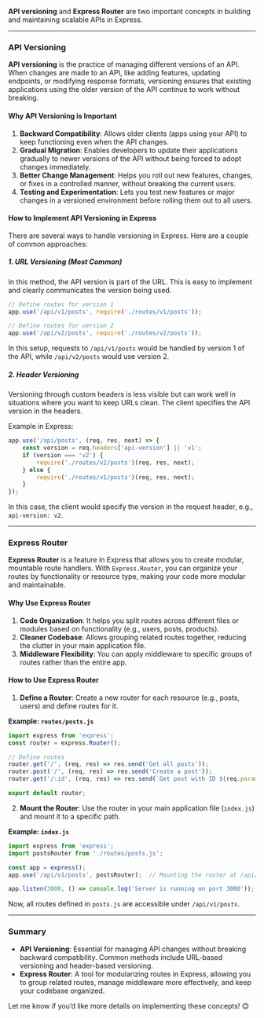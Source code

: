 **API versioning** and **Express Router** are two important concepts in building and maintaining scalable APIs in Express.

---

### API Versioning

**API versioning** is the practice of managing different versions of an API. When changes are made to an API, like adding features, updating endpoints, or modifying response formats, versioning ensures that existing applications using the older version of the API continue to work without breaking.

#### Why API Versioning is Important

1. **Backward Compatibility**: Allows older clients (apps using your API) to keep functioning even when the API changes.
2. **Gradual Migration**: Enables developers to update their applications gradually to newer versions of the API without being forced to adopt changes immediately.
3. **Better Change Management**: Helps you roll out new features, changes, or fixes in a controlled manner, without breaking the current users.
4. **Testing and Experimentation**: Lets you test new features or major changes in a versioned environment before rolling them out to all users.

#### How to Implement API Versioning in Express

There are several ways to handle versioning in Express. Here are a couple of common approaches:

##### 1. **URL Versioning** (Most Common)

In this method, the API version is part of the URL. This is easy to implement and clearly communicates the version being used.

```js
// Define routes for version 1
app.use('/api/v1/posts', require('./routes/v1/posts'));

// Define routes for version 2
app.use('/api/v2/posts', require('./routes/v2/posts'));
```

In this setup, requests to `/api/v1/posts` would be handled by version 1 of the API, while `/api/v2/posts` would use version 2.

##### 2. **Header Versioning**

Versioning through custom headers is less visible but can work well in situations where you want to keep URLs clean. The client specifies the API version in the headers.

Example in Express:
```js
app.use('/api/posts', (req, res, next) => {
    const version = req.headers['api-version'] || 'v1';
    if (version === 'v2') {
        require('./routes/v2/posts')(req, res, next);
    } else {
        require('./routes/v1/posts')(req, res, next);
    }
});
```

In this case, the client would specify the version in the request header, e.g., `api-version: v2`.

---

### Express Router

**Express Router** is a feature in Express that allows you to create modular, mountable route handlers. With `Express.Router`, you can organize your routes by functionality or resource type, making your code more modular and maintainable.

#### Why Use Express Router

1. **Code Organization**: It helps you split routes across different files or modules based on functionality (e.g., users, posts, products).
2. **Cleaner Codebase**: Allows grouping related routes together, reducing the clutter in your main application file.
3. **Middleware Flexibility**: You can apply middleware to specific groups of routes rather than the entire app.

#### How to Use Express Router

1. **Define a Router**:
   Create a new router for each resource (e.g., posts, users) and define routes for it.

**Example: `routes/posts.js`**
```js
import express from 'express';
const router = express.Router();

// Define routes
router.get('/', (req, res) => res.send('Get all posts'));
router.post('/', (req, res) => res.send('Create a post'));
router.get('/:id', (req, res) => res.send(`Get post with ID ${req.params.id}`));

export default router;
```

2. **Mount the Router**:
   Use the router in your main application file (`index.js`) and mount it to a specific path.

**Example: `index.js`**
```js
import express from 'express';
import postsRouter from './routes/posts.js';

const app = express();
app.use('/api/v1/posts', postsRouter);  // Mounting the router at /api/v1/posts

app.listen(3000, () => console.log('Server is running on port 3000'));
```

Now, all routes defined in `posts.js` are accessible under `/api/v1/posts`.

---

### Summary

- **API Versioning**: Essential for managing API changes without breaking backward compatibility. Common methods include URL-based versioning and header-based versioning.
- **Express Router**: A tool for modularizing routes in Express, allowing you to group related routes, manage middleware more effectively, and keep your codebase organized.

Let me know if you’d like more details on implementing these concepts! 😊